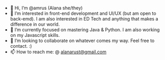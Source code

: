 - 👋 Hi, I’m @amrus (Alana she/they)
- 👀 I’m interested in front-end development and UI/UX (but am open to back-emd). I am also interested in ED Tech and anything that makes a difference in our world. 
- 🌱 I’m currently focused on mastering Java & Python. I am also working on my Javascript skills. 
- 💞️ I’m looking to collaborate on whatever comes my way. Feel free to contact. :)
- 📫 How to reach me: @ alanarust@gmail.com

<!---
amrus/amrus is a ✨ special ✨ repository because its `README.md` (this file) appears on your GitHub profile.
You can click the Preview link to take a look at your changes.
--->
